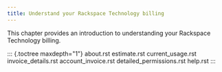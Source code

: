 ```yaml
---
title: Understand your Rackspace Technology billing
---
```


This chapter provides an introduction to understanding your Rackspace
Technology billing.

::: {.toctree maxdepth="1"}
about.rst estimate.rst current_usage.rst invoice_details.rst
account_invoice.rst detailed_permissions.rst help.rst
:::
